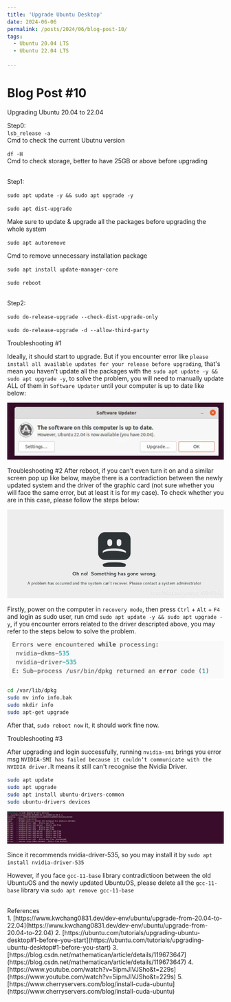 ```yaml
---
title: 'Upgrade Ubuntu Desktop'
date: 2024-06-06
permalink: /posts/2024/06/blog-post-10/
tags:
  - Ubuntu 20.04 LTS 
  - Ubuntu 22.04 LTS

---
```


Blog Post #10
======
Upgrading Ubuntu 20.04 to 22.04

Step0:
<br>
`lsb_release -a`
<br>
Cmd to check the current Ubutnu version

`df -H`
<br>
Cmd to check storage, better to have 25GB or above before upgrading

<br>
Step1:
<br>

`sudo apt update -y && sudo apt upgrade -y`

`sudo apt dist-upgrade`

Make sure to update & upgrade all the packages before upgrading the whole system 

`sudo apt autoremove`

Cmd to remove unnecessary installation package 

`sudo apt install update-manager-core`

`sudo reboot`


<br>
Step2:
<br>

`sudo do-release-upgrade --check-dist-upgrade-only`

`sudo do-release-upgrade -d --allow-third-party`

Troubleshooting #1

Ideally, it should start to upgrade. But if you encounter error like `please install all available updates for your release before upgrading`, that's mean you haven't update all the packages with the `sudo apt update -y && sudo apt upgrade -y`, to solve the problem, you will need to manually update ALL of them in `Software Updater` until your computer is up to date like below: 

![](/images/ubuntu_upgrade.png)

Troubleshooting #2
After reboot, if you can't even turn it on and a similar screen pop up like below, maybe there is a contradiction between the newly updated system and the driver of the graphic card (not sure whether you will face the same error, but at least it is for my case). To check whether you are in this case, please follow the steps below:

![](/images/ubuntu_upgrade1.png)

Firstly, power on the computer in `recovery mode`, then press `Ctrl` + `Alt` + `F4` and login as sudo user, run cmd `sudo apt update -y && sudo apt upgrade -y`, if you encounter errors related to the driver descripted above, you may refer to the steps below to solve the problem. 

![](/images/ubuntu_upgrade2.png)


```bash
cd /var/lib/dpkg
sudo mv info info.bak
sudo mkdir info
sudo apt-get upgrade
```

After that, `sudo reboot now` it, it should work fine now.

Troubleshooting #3

After upgrading and login successfully, running `nvidia-smi` brings you error msg `NVIDIA-SMI has failed because it couldn‘t communicate with the NVIDIA driver.`It means it still can't recognise the Nvidia Driver. 

```bash
sudo apt update
sudo apt upgrade
sudo apt install ubuntu-drivers-common
sudo ubuntu-drivers devices
```


![](/images/ubuntu_upgrade3.png)

Since it recommends nvidia-driver-535, so you may install it by 
`sudo apt install nvidia-driver-535`

However, if you face `gcc-11-base` library contradictioon between the old UbuntuOS and the newly updated UbuntuOS, please delete all the `gcc-11-base` library via `sudo apt remove gcc-11-base`

<br>
References
<br>
1. [https://www.kwchang0831.dev/dev-env/ubuntu/upgrade-from-20.04-to-22.04](https://www.kwchang0831.dev/dev-env/ubuntu/upgrade-from-20.04-to-22.04)
2. [https://ubuntu.com/tutorials/upgrading-ubuntu-desktop#1-before-you-start](https://ubuntu.com/tutorials/upgrading-ubuntu-desktop#1-before-you-start)
3.  [https://blog.csdn.net/mathematican/article/details/119673647](https://blog.csdn.net/mathematican/article/details/119673647)
4.  [https://www.youtube.com/watch?v=5ipmJIVJSho&t=229s](https://www.youtube.com/watch?v=5ipmJIVJSho&t=229s)
5.  [https://www.cherryservers.com/blog/install-cuda-ubuntu](https://www.cherryservers.com/blog/install-cuda-ubuntu)
